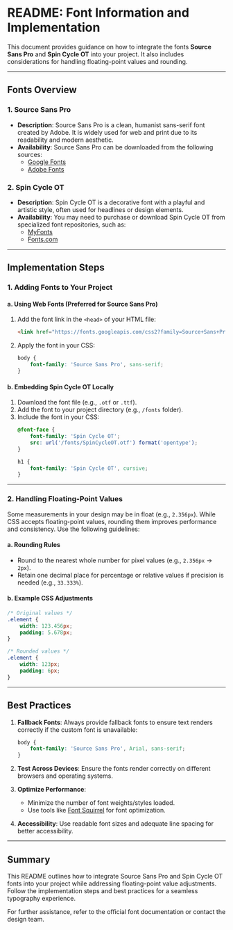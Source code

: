 # README: Font Information and Implementation

This document provides guidance on how to integrate the fonts **Source Sans Pro** and **Spin Cycle OT** into your project. It also includes considerations for handling floating-point values and rounding.

---

## Fonts Overview

### 1. **Source Sans Pro**
- **Description**: Source Sans Pro is a clean, humanist sans-serif font created by Adobe. It is widely used for web and print due to its readability and modern aesthetic.
- **Availability**: Source Sans Pro can be downloaded from the following sources:
  - [Google Fonts](https://fonts.google.com/specimen/Source+Sans+Pro)
  - [Adobe Fonts](https://fonts.adobe.com/fonts/source-sans-pro)

### 2. **Spin Cycle OT**
- **Description**: Spin Cycle OT is a decorative font with a playful and artistic style, often used for headlines or design elements.
- **Availability**: You may need to purchase or download Spin Cycle OT from specialized font repositories, such as:
  - [MyFonts](https://www.myfonts.com/)
  - [Fonts.com](https://www.fonts.com/)

---

## Implementation Steps

### 1. **Adding Fonts to Your Project**
#### a. **Using Web Fonts (Preferred for Source Sans Pro)**
1. Add the font link in the `<head>` of your HTML file:
   ```html
   <link href="https://fonts.googleapis.com/css2?family=Source+Sans+Pro:wght@400;600;700&display=swap" rel="stylesheet">
   ```
2. Apply the font in your CSS:
   ```css
   body {
       font-family: 'Source Sans Pro', sans-serif;
   }
   ```

#### b. **Embedding Spin Cycle OT Locally**
1. Download the font file (e.g., `.otf` or `.ttf`).
2. Add the font to your project directory (e.g., `/fonts` folder).
3. Include the font in your CSS:
   ```css
   @font-face {
       font-family: 'Spin Cycle OT';
       src: url('/fonts/SpinCycleOT.otf') format('opentype');
   }

   h1 {
       font-family: 'Spin Cycle OT', cursive;
   }
   ```

---

### 2. **Handling Floating-Point Values**
Some measurements in your design may be in float (e.g., `2.356px`). While CSS accepts floating-point values, rounding them improves performance and consistency. Use the following guidelines:

#### a. **Rounding Rules**
- Round to the nearest whole number for pixel values (e.g., `2.356px` → `2px`).
- Retain one decimal place for percentage or relative values if precision is needed (e.g., `33.333%`).

#### b. **Example CSS Adjustments**
```css
/* Original values */
.element {
    width: 123.456px;
    padding: 5.678px;
}

/* Rounded values */
.element {
    width: 123px;
    padding: 6px;
}
```

---

## Best Practices
1. **Fallback Fonts**: Always provide fallback fonts to ensure text renders correctly if the custom font is unavailable:
   ```css
   body {
       font-family: 'Source Sans Pro', Arial, sans-serif;
   }
   ```

2. **Test Across Devices**: Ensure the fonts render correctly on different browsers and operating systems.

3. **Optimize Performance**:
   - Minimize the number of font weights/styles loaded.
   - Use tools like [Font Squirrel](https://www.fontsquirrel.com/) for font optimization.

4. **Accessibility**: Use readable font sizes and adequate line spacing for better accessibility.

---

## Summary
This README outlines how to integrate Source Sans Pro and Spin Cycle OT fonts into your project while addressing floating-point value adjustments. Follow the implementation steps and best practices for a seamless typography experience.

For further assistance, refer to the official font documentation or contact the design team.


